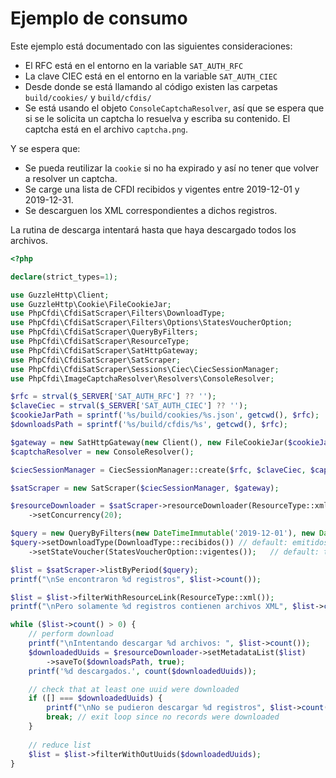 # Ejemplo de consumo

Este ejemplo está documentado con las siguientes consideraciones:

- El RFC está en el entorno en la variable `SAT_AUTH_RFC`
- La clave CIEC está en el entorno en la variable `SAT_AUTH_CIEC`
- Desde donde se está llamando al código existen las carpetas `build/cookies/` y `build/cfdis/`
- Se está usando el objeto `ConsoleCaptchaResolver`, así que se espera que si se le solicita un captcha lo
  resuelva y escriba su contenido. El captcha está en el archivo `captcha.png`.

Y se espera que:

- Se pueda reutilizar la `cookie` si no ha expirado y así no tener que volver a resolver un captcha.
- Se carge una lista de CFDI recibidos y vigentes entre 2019-12-01 y 2019-12-31.
- Se descarguen los XML correspondientes a dichos registros.

La rutina de descarga intentará hasta que haya descargado todos los archivos.

```php
<?php

declare(strict_types=1);

use GuzzleHttp\Client;
use GuzzleHttp\Cookie\FileCookieJar;
use PhpCfdi\CfdiSatScraper\Filters\DownloadType;
use PhpCfdi\CfdiSatScraper\Filters\Options\StatesVoucherOption;
use PhpCfdi\CfdiSatScraper\QueryByFilters;
use PhpCfdi\CfdiSatScraper\ResourceType;
use PhpCfdi\CfdiSatScraper\SatHttpGateway;
use PhpCfdi\CfdiSatScraper\SatScraper;
use PhpCfdi\CfdiSatScraper\Sessions\Ciec\CiecSessionManager;
use PhpCfdi\ImageCaptchaResolver\Resolvers\ConsoleResolver;

$rfc = strval($_SERVER['SAT_AUTH_RFC'] ?? '');
$claveCiec = strval($_SERVER['SAT_AUTH_CIEC'] ?? '');
$cookieJarPath = sprintf('%s/build/cookies/%s.json', getcwd(), $rfc);
$downloadsPath = sprintf('%s/build/cfdis/%s', getcwd(), $rfc);

$gateway = new SatHttpGateway(new Client(), new FileCookieJar($cookieJarPath, true));
$captchaResolver = new ConsoleResolver();

$ciecSessionManager = CiecSessionManager::create($rfc, $claveCiec, $captchaResolver);

$satScraper = new SatScraper($ciecSessionManager, $gateway);

$resourceDownloader = $satScraper->resourceDownloader(ResourceType::xml())
    ->setConcurrency(20);

$query = new QueryByFilters(new DateTimeImmutable('2019-12-01'), new DateTimeImmutable('2019-12-31'));
$query->setDownloadType(DownloadType::recibidos()) // default: emitidos
    ->setStateVoucher(StatesVoucherOption::vigentes());   // default: todos

$list = $satScraper->listByPeriod($query);
printf("\nSe encontraron %d registros", $list->count());

$list = $list->filterWithResourceLink(ResourceType::xml());
printf("\nPero solamente %d registros contienen archivos XML", $list->count());

while ($list->count() > 0) {
    // perform download
    printf("\nIntentando descargar %d archivos: ", $list->count());
    $downloadedUuids = $resourceDownloader->setMetadataList($list)
        ->saveTo($downloadsPath, true);
    printf('%d descargados.', count($downloadedUuids));

    // check that at least one uuid were downloaded
    if ([] === $downloadedUuids) {
        printf("\nNo se pudieron descargar %d registros", $list->count());
        break; // exit loop since no records were downloaded
    }
    
    // reduce list
    $list = $list->filterWithOutUuids($downloadedUuids);
}
```
